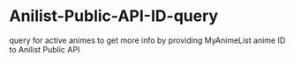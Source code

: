 # Anilist-Public-API-ID-query
query for active animes to get more info by providing MyAnimeList anime ID to Anilist Public API
